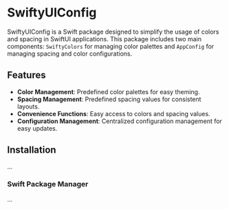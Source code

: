 
# SwiftyUIConfig

SwiftyUIConfig is a Swift package designed to simplify the usage of colors and spacing in SwiftUI applications. This package includes two main components: `SwiftyColors` for managing color palettes and `AppConfig` for managing spacing and color configurations.

## Features

- **Color Management**: Predefined color palettes for easy theming.
- **Spacing Management**: Predefined spacing values for consistent layouts.
- **Convenience Functions**: Easy access to colors and spacing values.
- **Configuration Management**: Centralized configuration management for easy updates.

## Installation
...
### Swift Package Manager
...
